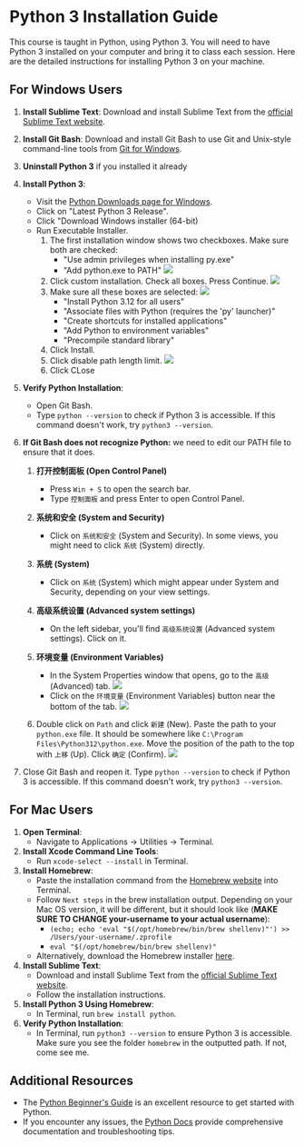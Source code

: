 # Python 3 Installation Guide

This course is taught in Python, using Python 3. You will need to have Python 3 installed on your computer and bring it to class each session. Here are the detailed instructions for installing Python 3 on your machine.

## For Windows Users

1. **Install Sublime Text**: Download and install Sublime Text from the [official Sublime Text website](https://www.sublimetext.com).
2. **Install Git Bash**: Download and install Git Bash to use Git and Unix-style command-line tools from [Git for Windows](https://gitforwindows.org).
3. **Uninstall Python 3** if you installed it already
4. **Install Python 3**:
   - Visit the [Python Downloads page for Windows](https://www.python.org/downloads/windows/).
   - Click on "Latest Python 3 Release".
   - Click "Download Windows installer (64-bit)
   - Run Executable Installer.
      1. The first installation window shows two checkboxes. Make sure both are checked:
          - "Use admin privileges when installing py.exe"
          - "Add python.exe to PATH"
      ![](figures/python_1.png)
      2. Click custom installation. Check all boxes. Press Continue.
      ![](figures/python_2.png)
      3. Make sure all these boxes are selected:
      ![](figures/python_3.png)
          - "Install Python 3.12 for all users"
          - "Associate files with Python (requires the 'py' launcher)"
          - "Create shortcuts for installed applications"
          - "Add Python to environment variables"
          - "Precompile standard library"
      4. Click Install.
      5. Click disable path length limit.
      ![](figures/python_4.png)
      6. Click CLose
5. **Verify Python Installation**:
   - Open Git Bash.
   - Type `python --version` to check if Python 3 is accessible. If this command doesn't work, try `python3 --version`.
6. **If Git Bash does not recognize Python:** we need to edit our PATH file to ensure that it does.

   1. **打开控制面板 (Open Control Panel)**
      - Press `Win + S` to open the search bar.
      - Type `控制面板` and press Enter to open Control Panel.

   2. **系统和安全 (System and Security)**
      - Click on `系统和安全` (System and Security). In some views, you might need to click `系统` (System) directly.

   3. **系统 (System)**
      - Click on `系统` (System) which might appear under System and Security, depending on your view settings.

   4. **高级系统设置 (Advanced system settings)**
      - On the left sidebar, you'll find `高级系统设置` (Advanced system settings). Click on it.
   5. **环境变量 (Environment Variables)**
      - In the System Properties window that opens, go to the `高级` (Advanced) tab.
      ![](figures/path_1.png)
      - Click on the `环境变量` (Environment Variables) button near the bottom of the tab.
      ![](figures/path_2.png)
   6. Double click on `Path` and click `新建` (New). Paste the path to your `python.exe` file. It should be somewhere like `C:\Program Files\Python312\python.exe`. Move the position of the path to the top with `上移` (Up). Click `确定` (Confirm).
      ![](figures/path_3.png)
7. Close Git Bash and reopen it. Type `python --version` to check if Python 3 is accessible. If this command doesn't work, try `python3 --version`.

## For Mac Users

1. **Open Terminal**:
   - Navigate to Applications → Utilities → Terminal.
2. **Install Xcode Command Line Tools**:
   - Run `xcode-select --install` in Terminal.
3. **Install Homebrew**:
   - Paste the installation command from the [Homebrew website](https://brew.sh) into Terminal.
   - Follow `Next steps` in the brew installation output. Depending on your Mac OS version, it will be different, but it should look like (**MAKE SURE TO CHANGE your-username to your actual username**):
        - `(echo; echo 'eval "$(/opt/homebrew/bin/brew shellenv)"') >> /Users/your-username/.zprofile`
        - `eval "$(/opt/homebrew/bin/brew shellenv)"`
   - Alternatively, download the Homebrew installer [here](https://github.com/Homebrew/brew/releases/tag/4.3.6).
4. **Install Sublime Text**:
   - Download and install Sublime Text from the [official Sublime Text website](https://www.sublimetext.com).
   - Follow the installation instructions.
5. **Install Python 3 Using Homebrew**:
   - In Terminal, run `brew install python`.
6. **Verify Python Installation**:
   - In Terminal, run `python3 --version` to ensure Python 3 is accessible. Make sure you see the folder `homebrew` in the outputted path. If not, come see me.

## Additional Resources

- The [Python Beginner's Guide](https://wiki.python.org/moin/BeginnersGuide) is an excellent resource to get started with Python.
- If you encounter any issues, the [Python Docs](https://docs.python.org/3/) provide comprehensive documentation and troubleshooting tips.
